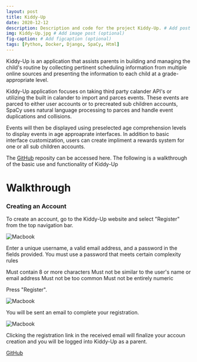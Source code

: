 ```yaml
---
layout: post
title: Kiddy-Up
date: 2020-12-12 
description: Description and code for the project Kiddy-Up. # Add post description (optional)
img: Kiddy-Up.jpg # Add image post (optional)
fig-caption: # Add figcaption (optional)
tags: [Python, Docker, Django, SpaCy, Html]
---
```

Kiddy-Up is an application that assists parents in building and managing the child's routine by collecting pertinent scheduling information from multiple online sources and presenting the information to each child at a grade-appropriate level. 

Kiddy-Up application focuses on taking third party calander API's or utilizing the built in calander to import and parces events. These events are parced to either user accounts or to precreated sub children accounts, SpaCy uses natural language processing to parces and handle event duplications and collisions. 

Events will then be displayed using preselected age comprehension levels to display events in age approaprate interfaces. In addition to basic interface customization, users can create impliment a rewards system for one or all sub children accounts. 

The [GitHub][1] reposity can be accessed here. The following is a walkthrough of the basic use and functionality of Kiddy-Up

[1]: https://github.com/LightWaveEmpire/Kiddy-Up       "Kiddy-Up"


<h1> Walkthrough</h1>

<h3>Creating an Account</h3>


To create an account, go to the Kiddy-Up website and select "Register" from the top navigation bar.

![Macbook]({{site.baseurl}}/assets/img/1.jpg)

Enter a unique username, a valid email address, and a password in the fields provided.
You must use a password that meets certain complexity rules

Must contain 8 or more characters
Must not be similar to the user's name or email address
Must not be too common
Must not be entirely numeric

Press "Register".

![Macbook]({{site.baseurl}}/assets/img/2.jpg)

You will be sent an email to complete your registration.

![Macbook]({{site.baseurl}}/assets/img/3.jpg)

Clicking the registration link in the received email will finalize your accoun creation and you will be logged into Kiddy-Up as a parent.


[GitHub][1]

[1]: https://github.com/LightWaveEmpire/Kiddy-Up       "Kiddy-Up"
